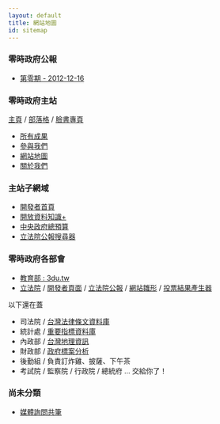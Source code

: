 ```yaml
---
layout: default
title: 網站地圖
id: sitemap
---
```


### 零時政府公報

* [第零期 - 2012-12-16](communique/2012-12-16.html)

### 零時政府主站

[主頁](http://g0v.tw) / [部落格](http://blog.g0v.tw) / [臉書專頁](http://www.facebook.com/g0v.tw)
  
* [所有成果](/works.html)
* [參與我們](/join.html)
* [網站地圖](/sitemap.html)
* [關於我們](/about.html)

### 主站子網域

* [開發者首頁](http://dev.g0v.tw)
* [開放資料知識+](http://data.g0v.tw)
* [中央政府總預算](http://budget.g0v.tw)
* [立法院公報搜尋器](http://open.ly.g0v.tw)

### 零時政府各部會

* [教育部 : 3du.tw](http://3du.tw)
* [立法院](http://ly.g0v.tw.jit.su/#/sitting) / [開發者頁面](http://dev.g0v.tw/Project-TWLY.html) 
  / [立法院公報](https://github.com/g0v/ly-gazette) / [網站雛形](http://twlyreader-prototype.herokuapp.com/) 
  / [投票結果產生器](http://bl.ocks.org/zbryikt/4248542)

以下還在蓋

* 司法院 / [台灣法律條文資料庫](https://github.com/g0v/twlaw)
* 統計處 / [重要指標資料庫](https://github.com/g0v/twstat)
* 內政部 / [台灣地理資訊](https://github.com/g0v/twgeojson)
* 財政部 / [政府標案分析](http://g0v-pcc.tka.lu/)
* 後勤組 / 負責訂炸雞、披薩、下午茶
* 考試院 / 監察院 / 行政院 / 總統府 ... 交給你了！

### 尚未分類
* [媒體詢問共筆](https://hackpad.com/g0v.tw-media-enquiries-DQVOamxsKKR)
